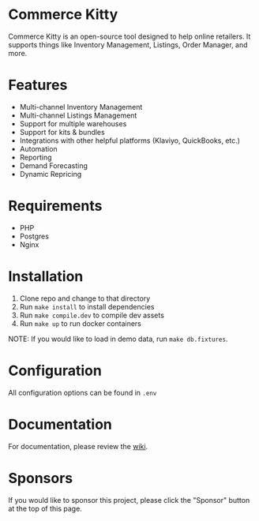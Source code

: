 Commerce Kitty
==============

Commerce Kitty is an open-source tool designed to help online retailers. It
supports things like Inventory Management, Listings, Order Manager, and more.

# Features

* Multi-channel Inventory Management
* Multi-channel Listings Management
* Support for multiple warehouses
* Support for kits & bundles
* Integrations with other helpful platforms (Klaviyo, QuickBooks, etc.)
* Automation
* Reporting
* Demand Forecasting
* Dynamic Repricing

# Requirements

* PHP
* Postgres
* Nginx

# Installation

1. Clone repo and change to that directory
2. Run `make install` to install dependencies
3. Run `make compile.dev` to compile dev assets
4. Run `make up` to run docker containers

NOTE: If you would like to load in demo data, run `make db.fixtures`.

# Configuration

All configuration options can be found in `.env`

# Documentation

For documentation, please review the [wiki](https://github.com/CommerceKitty/commercekitty/wiki).

# Sponsors

If you would like to sponsor this project, please click the "Sponsor" button at
the top of this page.
